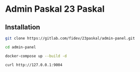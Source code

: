 # Admin Paskal 23 Paskal

## Installation

```bash
git clone https://gitlab.com/fidev/23paskal/admin-panel.git

cd admin-panel

docker-compose up --build -d

curl http://127.0.0.1:9004
```
